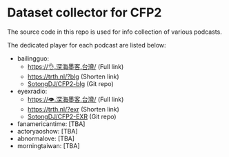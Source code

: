 # Dataset collector for CFP2

The source code in this repo is used for info collection of various podcasts.

The dedicated player for each podcast are listed below:

- bailingguo:
  - [https://👌.深海墨客.台灣/](https://xn--xp8h.xn--2os22eixx6na.xn--kpry57d/) (Full link)
  - <https://trth.nl/?blg> (Shorten link)
  - [SotongDJ/CFP2-blg](https://github.com/SotongDJ/CFP2-blg) (Git repo)
- eyexradio: 
  - [https://👁️.深海墨客.台灣/](https://xn--mp8h.xn--2os22eixx6na.xn--kpry57d/) (Full link)
  - <https://trth.nl/?exr> (Shorten link)
  - [SotongDJ/CFP2-EXR](https://github.com/SotongDJ/CFP2-EXR) (Git repo)
- fanamericantime: [TBA]
- actoryaoshow: [TBA]
- abnormalove: [TBA]
- morningtaiwan: [TBA]
